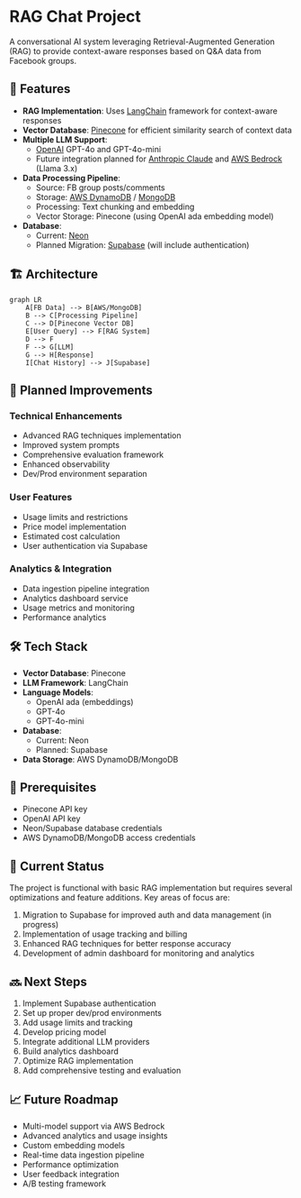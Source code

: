 # RAG Chat Project

A conversational AI system leveraging Retrieval-Augmented Generation (RAG) to provide context-aware responses based on Q&A data from Facebook groups.

## 🌟 Features

- **RAG Implementation**: Uses [LangChain](https://langchain.com/) framework for context-aware responses
- **Vector Database**: [Pinecone](https://www.pinecone.io/) for efficient similarity search of context data
- **Multiple LLM Support**: 
  - [OpenAI](https://openai.com/) GPT-4o and GPT-4o-mini
  - Future integration planned for [Anthropic Claude](https://www.anthropic.com/products/claude-3-sonnet) and [AWS Bedrock](https://aws.amazon.com/bedrock/) (Llama 3.x)
- **Data Processing Pipeline**:
  - Source: FB group posts/comments
  - Storage: [AWS DynamoDB](https://aws.amazon.com/dynamodb/) / [MongoDB](https://www.mongodb.com/)
  - Processing: Text chunking and embedding
  - Vector Storage: Pinecone (using OpenAI ada embedding model)
- **Database**: 
  - Current: [Neon](https://neon.tech/)
  - Planned Migration: [Supabase](https://supabase.com/) (will include authentication)

## 🏗️ Architecture

```mermaid
graph LR
    A[FB Data] --> B[AWS/MongoDB]
    B --> C[Processing Pipeline]
    C --> D[Pinecone Vector DB]
    E[User Query] --> F[RAG System]
    D --> F
    F --> G[LLM]
    G --> H[Response]
    I[Chat History] --> J[Supabase]
```

## 🚀 Planned Improvements

### Technical Enhancements
- Advanced RAG techniques implementation
- Improved system prompts
- Comprehensive evaluation framework
- Enhanced observability
- Dev/Prod environment separation

### User Features
- Usage limits and restrictions
- Price model implementation
- Estimated cost calculation
- User authentication via Supabase

### Analytics & Integration
- Data ingestion pipeline integration
- Analytics dashboard service
- Usage metrics and monitoring
- Performance analytics

## 🛠️ Tech Stack

- **Vector Database**: Pinecone
- **LLM Framework**: LangChain
- **Language Models**:
  - OpenAI ada (embeddings)
  - GPT-4o
  - GPT-4o-mini
- **Database**: 
  - Current: Neon
  - Planned: Supabase
- **Data Storage**: AWS DynamoDB/MongoDB

## 📝 Prerequisites

- Pinecone API key
- OpenAI API key
- Neon/Supabase database credentials
- AWS DynamoDB/MongoDB access credentials

## 🔄 Current Status

The project is functional with basic RAG implementation but requires several optimizations and feature additions. Key areas of focus are:

1. Migration to Supabase for improved auth and data management (in progress)
2. Implementation of usage tracking and billing
3. Enhanced RAG techniques for better response accuracy
4. Development of admin dashboard for monitoring and analytics

## 🔜 Next Steps

1. Implement Supabase authentication
2. Set up proper dev/prod environments
3. Add usage limits and tracking
4. Develop pricing model
5. Integrate additional LLM providers
6. Build analytics dashboard
7. Optimize RAG implementation
8. Add comprehensive testing and evaluation

## 📈 Future Roadmap

- Multi-model support via AWS Bedrock
- Advanced analytics and usage insights
- Custom embedding models
- Real-time data ingestion pipeline
- Performance optimization
- User feedback integration
- A/B testing framework